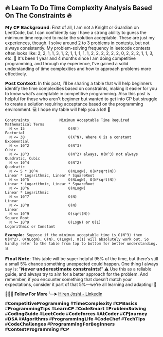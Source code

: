 ## **🔥 Learn To Do Time Complexity Analysis Based On The Constraints 🔥**
    
𝗠𝘆 𝗖𝗣 𝗕𝗮𝗰𝗸𝗴𝗿𝗼𝘂𝗻𝗱: First of all, I am not a Knight or Guardian on LeetCode, but I can confidently say I have a strong ability to guess the minimum time required to make the solution acceptable. These are just my experiences, though. I solve around 2 to 3 problems in contests, but not always consistently. My problem-solving frequency in leetcode contests often looks like: 2, 2, 1, 1, 3, 1, 2, 1, 1, 1, 1, 1, 2, 2, 2, 2, 2, 2, 0, 2, 2, 2, 1, 1, 3, etc. 🧠
It's been 1 year and 4 months since I am doing competitive programming, and through my experience, I’ve gained a solid understanding of time complexities and how to approach problems more effectively. 

𝗣𝗼𝘀𝘁 𝗖𝗼𝗻𝘁𝗲𝘅𝘁: In this post, I’ll be sharing a table that will help beginners identify the time complexities based on constraints, making it easier for you to know what’s acceptable in competitive programming. Also this post is helpful for those who aren't beginner but wanted to get into CP but struggle to create a solution requiring acceptance based on the programming environment. 💻 I hope my table will help you a lot! 🚀
        
    Constraints              Minimum Acceptable Time Required       Mathematical Terms
      N <= 15                    O(N!)                                 Factorial
      N <= 30                    O(X^N), Where X is a constant         Exponential  
      N <= 10^2                  O(N^3)                                Cubic
      N <= 10^3                  O(N^2) always, O(N^3) not always      Quadratic, Cubic
      N <= 10^4                  O(N^2)                                Quadratic
      N <= 5 * 10^4              O(NLogN), O(N*sqrt(N))                Linear * Logarithmic, Linear * SquareRoot    
      N <= 10^5                  O(NLogN), O(N*sqrt(N))                Linear * Logarithmic, Linear * SquareRoot
      N <= 10^6                  O(NLogN)                              Linear * Logarithmic
      N <= 10^7                  O(N)                                  Linear
      N <= 10^8                  O(N)                                  Linear
      N <= 10^9                  O(sqrt(N))                            Square Root
      N >= 10^9                  O(LogN) or O(1)                       Logarithmic or Constant 
	
	𝗘𝘅𝗮𝗺𝗽𝗹𝗲: Suppose if the minimum acceptable time is O(N^3) then O(N^2), O(NLogN), O(N), O(LogN), O(1) will absolutely work out. So kindly refer to the table from top to bottom for better understanding. 📊

𝗙𝗶𝗻𝗮𝗹 𝗡𝗼𝘁𝗲: This table will be super helpful 95% of the time, but there’s still a small 5% chance something unexpected could happen. One thing I always say is: "𝗡𝗲𝘃𝗲𝗿 𝘂𝗻𝗱𝗲𝗿𝗲𝘀𝘁𝗶𝗺𝗮𝘁𝗲 𝗰𝗼𝗻𝘀𝘁𝗿𝗮𝗶𝗻𝘁𝘀!" ⚠️ Use this as a reliable guide, and always try to aim for a better approach for the problem. And remember, if you encounter something that doesn’t match your expectations, consider it part of that 5%—we’re all learning and adapting! 💪

**🎯🤝🏻 Follow For More ╰┈➤** [Hiren Joshi - LinkedIn](https://www.linkedin.com/in/hirenjoshi1630/)

#𝗖𝗼𝗺𝗽𝗲𝘁𝗶𝘁𝗶𝘃𝗲𝗣𝗿𝗼𝗴𝗿𝗮𝗺𝗺𝗶𝗻𝗴 #𝗧𝗶𝗺𝗲𝗖𝗼𝗺𝗽𝗹𝗲𝘅𝗶𝘁𝘆 #𝗖𝗣𝗕𝗮𝘀𝗶𝗰𝘀 #𝗣𝗿𝗼𝗴𝗿𝗮𝗺𝗺𝗶𝗻𝗴𝗧𝗶𝗽𝘀 #𝗟𝗲𝗮𝗿𝗻𝗖𝗣 #𝗖𝗼𝗱𝗲𝗦𝗺𝗮𝗿𝘁 #𝗣𝗿𝗼𝗯𝗹𝗲𝗺𝗦𝗼𝗹𝘃𝗶𝗻𝗴 #𝗖𝗼𝗱𝗶𝗻𝗴𝗚𝘂𝗶𝗱𝗲 
#𝗟𝗲𝗲𝘁𝗖𝗼𝗱𝗲 #𝗖𝗼𝗱𝗲𝗳𝗼𝗿𝗰𝗲𝘀 #𝗔𝘁𝗖𝗼𝗱𝗲𝗿 #𝗖𝗣𝗝𝗼𝘂𝗿𝗻𝗲𝘆 #𝗗𝗦𝗔 #𝗔𝗹𝗴𝗼𝗿𝗶𝘁𝗵𝗺𝘀 #𝗣𝗿𝗼𝗴𝗿𝗮𝗺𝗺𝗶𝗻𝗴𝗟𝗶𝗳𝗲 #𝗖𝗼𝗱𝗲𝗖𝗵𝗲𝗳 #𝗧𝗲𝗰𝗵𝗧𝗶𝗽𝘀 #𝗖𝗼𝗱𝗲𝗖𝗵𝗮𝗹𝗹𝗲𝗻𝗴𝗲𝘀 #𝗣𝗿𝗼𝗴𝗿𝗮𝗺𝗺𝗶𝗻𝗴𝗙𝗼𝗿𝗕𝗲𝗴𝗶𝗻𝗻𝗲𝗿𝘀 #𝗖𝗼𝗻𝘁𝗲𝘀𝘁𝗣𝗿𝗼𝗴𝗿𝗮𝗺𝗺𝗶𝗻𝗴 #𝗖𝗣
